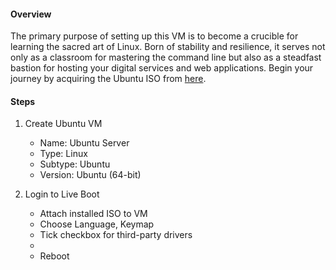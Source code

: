 #### Overview  
The primary purpose of setting up this VM is to become a crucible for learning the sacred art of Linux. Born of stability and resilience, it serves not only as a classroom for mastering the command line but also as a steadfast bastion for hosting your digital services and web applications. Begin your journey by acquiring the Ubuntu ISO from [here](https://ubuntu.com/download/server).
#### Steps  
1. Create Ubuntu VM  
   - Name: Ubuntu Server
   - Type: Linux
   - Subtype: Ubuntu
   - Version: Ubuntu (64-bit) 

2. Login to Live Boot
   - Attach installed ISO to VM
   - Choose Language, Keymap
   - Tick checkbox for third-party drivers
   - 
   - Reboot